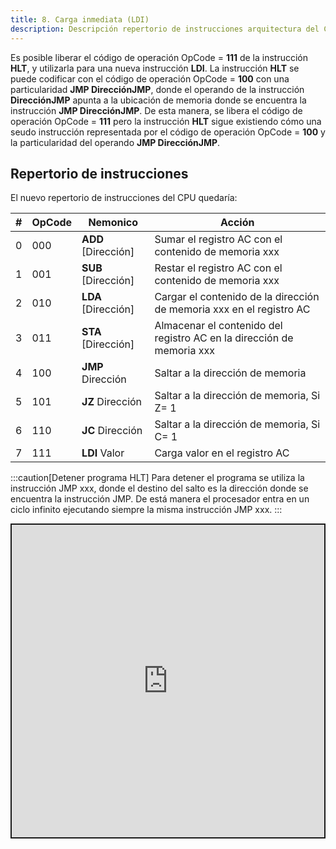 ```yaml
---
title: 8. Carga inmediata (LDI)
description: Descripción repertorio de instrucciones arquitectura del CPU sim-ac
---
```


Es posible liberar el código de operación OpCode = **111** de la instrucción **HLT**, y utilizarla para una nueva instrucción **LDI**. La instrucción **HLT** se puede codificar con el código de operación OpCode = **100** con una particularidad **JMP DirecciónJMP**, donde el operando de la instrucción **DirecciónJMP** apunta a la ubicación de memoria donde se encuentra la instrucción **JMP DirecciónJMP**.
De esta manera, se libera el código de operación OpCode = **111** pero la  instrucción **HLT** sigue existiendo cómo una seudo instrucción representada por el código de operación OpCode = **100** y la particularidad del operando **JMP DirecciónJMP**.  

## Repertorio de instrucciones
El nuevo repertorio de instrucciones del CPU quedaría:

| # | OpCode | Nemonico             | Acción
| - |--------|----------------------|------------
| 0 | 000    | **ADD** [Dirección]  | Sumar el registro AC con el contenido de memoria xxx
| 1 | 001    | **SUB** [Dirección]  | Restar el registro AC con el contenido de memoria xxx
| 2 | 010    | **LDA** [Dirección]  | Cargar el contenido de la dirección de memoria xxx en el registro AC
| 3 | 011    | **STA** [Dirección]  | Almacenar el contenido del registro AC en la dirección de memoria xxx
| 4 | 100    | **JMP** Dirección    | Saltar a la dirección de memoria
| 5 | 101    | **JZ**  Dirección    | Saltar a la dirección de memoria, Si Z= 1
| 6 | 110    | **JC**  Dirección    | Saltar a la dirección de memoria, Si C= 1
| 7 | 111    | **LDI**   Valor      | Carga valor en el registro AC

:::caution[Detener programa HLT]
Para detener el programa se utiliza la instrucción JMP xxx, donde el destino del salto es la dirección donde se encuentra la instrucción JMP.
De está manera el procesador entra en un ciclo infinito ejecutando siempre la misma instrucción JMP xxx.
:::

<iframe src="https://circuitverse.org/simulator/embed/8-carga-inmediata-ldi-sim-ac-harvard?theme=default&display_title=false&clock_time=false&fullscreen=true&zoom_in_out=true" style="border-width:; border-style: solid; border-color:;" name="myiframe" id="projectPreview" scrolling="no" frameborder="1" marginheight="0px" marginwidth="0px" height="500" width="500" allowFullScreen></iframe>